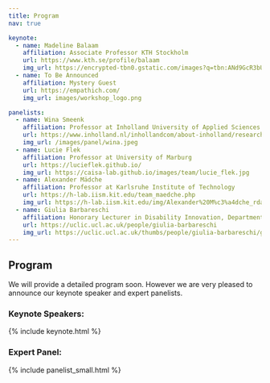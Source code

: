 ```yaml
---
title: Program
nav: true

keynote:
  - name: Madeline Balaam
    affiliation: Associate Professor KTH Stockholm
    url: https://www.kth.se/profile/balaam
    img_url: https://encrypted-tbn0.gstatic.com/images?q=tbn:ANd9GcR3bUWUT0-ATIb-Rwxzhc-pDCREWDJEAXQWHzGJ2swL267uek8j
  - name: To Be Announced
    affiliation: Mystery Guest
    url: https://empathich.com/
    img_url: images/workshop_logo.png

panelists:
  - name: Wina Smeenk	
    affiliation: Professor at Inholland University of Applied Sciences
    url: https://www.inholland.nl/inhollandcom/about-inholland/research-profile-wina-smeenk/
    img_url: /images/panel/wina.jpeg
  - name: Lucie Flek
    affiliation: Professor at University of Marburg 
    url: https://lucieflek.github.io/
    img_url: https://caisa-lab.github.io/images/team/lucie_flek.jpg
  - name: Alexander Mädche 
    affiliation: Professor at Karlsruhe Institute of Technology
    url: https://h-lab.iism.kit.edu/team_maedche.php
    img_url: https://h-lab.iism.kit.edu/img/Alexander%20M%c3%a4dche_rdax_230x324s.jpg
  - name: Giulia Barbareschi	
    affiliation: Honorary Lecturer in Disability Innovation, Department of Computer Science, UCL.	
    url: https://uclic.ucl.ac.uk/people/giulia-barbareschi
    img_url: https://uclic.ucl.ac.uk/thumbs/people/giulia-barbareschi/g-barbareschi-300x300-q100.jpg
---
```




## Program
We will provide a detailed program soon. However we are very pleased to announce our keynote speaker and expert panelists.

### Keynote Speakers:

{% include keynote.html %}

### Expert Panel:

{% include panelist_small.html %}
